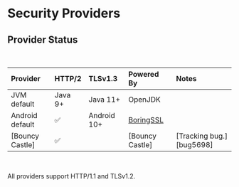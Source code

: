 

​

Security Providers
==================

## Provider Status

​

| Provider         | HTTP/2  | TLSv1.3      | Powered By      | Notes                                                        |
| :--------------- | :------ | :----------- | :-------------- | :----------------------------------------------------------- |
| JVM default      | Java 9+ | Java 11+     | OpenJDK         |                                                              |
| Android default  | ✅      | Android 10+  | [BoringSSL]     |                                                              |
| [Bouncy Castle]  | ✅      |              | [Bouncy Castle] | [Tracking bug.][bug5698]                                     |


​

All providers support HTTP/1.1 and TLSv1.2.

[BoringSSL]: https://boringssl.googlesource.com/boringssl/

